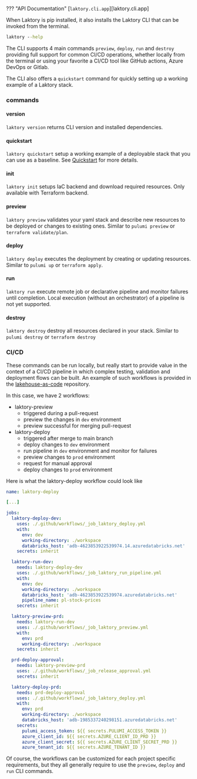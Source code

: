 ??? "API Documentation"
    [`laktory.cli.app`][laktory.cli.app]<br>

When Laktory is pip installed, it also installs the Laktory CLI that can be invoked from the terminal.

```cmd
laktory --help
```
The CLI supports 4 main commands `preview`, `deploy`, `run` and `destroy` providing full support for common CI/CD
operations, whether locally from the terminal or using your favorite a CI/CD tool like GitHub actions, Azure DevOps or 
Gitlab.

The CLI also offers a `quickstart` command for quickly setting up a working example of a Laktory stack.

### commands

#### version
`laktory version` returns CLI version and installed dependencies.

#### quickstart
`laktory quickstart` setup a working example of a deployable stack that you can use as a baseline. See [Quickstart](../quickstarts/quickstart.md) for more details.

#### init
`laktory init` setups IaC backend and download required resources. Only available with Terraform backend.

#### preview
`laktory preview` validates your yaml stack and describe new resources to be deployed or changes to existing ones.  Similar to `pulumi preview` or `terraform validate/plan`.

#### deploy
`laktory deploy` executes the deployment by creating or updating resources.  Similar to `pulumi up` or `terraform apply`.

#### run
`laktory run` execute remote job or declarative pipeline and monitor failures until completion. Local execution (without an orchestrator) of a pipeline is not yet supported.

#### destroy
`laktory destroy` destroy all resources declared in your stack. Similar to `pulumi destroy` or `terraform destroy`

### CI/CD
These commands can be run locally, but really start to provide value in the context of a CI/CD pipeline in which 
complex testing, validation and deployment flows can be built. An example of such workflows is provided in the 
[lakehouse-as-code](https://github.com/okube-ai/lakehouse-as-code/tree/cli_run/.github/workflows) repository.

In this case, we have 2 workflows:
- laktory-preview
  - triggered during a pull-request
  - preview the changes in `dev` environment
  - preview successful for merging pull-request
- laktory-deploy
  - triggered after merge to main branch
  - deploy changes to `dev` environment
  - run pipeline in `dev` environment and monitor for failures
  - preview changes to `prod` environment
  - request for manual approval
  - deploy changes to `prod` environment

Here is what the laktory-deploy workflow could look like
```yaml
name: laktory-deploy

[...]

jobs:
  laktory-deploy-dev:
    uses: ./.github/workflows/_job_laktory_deploy.yml
    with:
      env: dev
      working-directory: ./workspace
      databricks_host: 'adb-4623853922539974.14.azuredatabricks.net'
    secrets: inherit

  laktory-run-dev:
    needs: laktory-deploy-dev
    uses: ./.github/workflows/_job_laktory_run_pipeline.yml
    with:
      env: dev
      working-directory: ./workspace
      databricks_host: 'adb-4623853922539974.azuredatabricks.net'
      pipeline_name: pl-stock-prices
    secrets: inherit

  laktory-preview-prd:
    needs: laktory-run-dev
    uses: ./.github/workflows/_job_laktory_preview.yml
    with:
      env: prd
      working-directory: ./workspace
    secrets: inherit

  prd-deploy-approval:
    needs: laktory-preview-prd
    uses: ./.github/workflows/_job_release_approval.yml
    secrets: inherit

  laktory-deploy-prd:
    needs: prd-deploy-approval
    uses: ./.github/workflows/_job_laktory_deploy.yml
    with:
      env: prd
      working-directory: ./workspace
      databricks_host: 'adb-1985337240298151.azuredatabricks.net'
    secrets:
      pulumi_access_token: ${{ secrets.PULUMI_ACCESS_TOKEN }}
      azure_client_id: ${{ secrets.AZURE_CLIENT_ID_PRD }}
      azure_client_secret: ${{ secrets.AZURE_CLIENT_SECRET_PRD }}
      azure_tenant_id: ${{ secrets.AZURE_TENANT_ID }}
```

Of course, the workflows can be customized for each project specific requirements, but they all generally require to
use the `preview`, `deploy` and `run` CLI commands.
